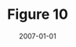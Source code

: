 ---
title: Figure 10
image: https://www.cycif.org/assets/img/lin-elife-2018/figure10.jpg
date: '2007-01-01'
minerva_link: https://www.cycif.org/data/lin-elife-2018/osd-figure10.html
info_link: https://www.cycif.org/data/lin-elife-2018/index.html
show_page_link: false
---